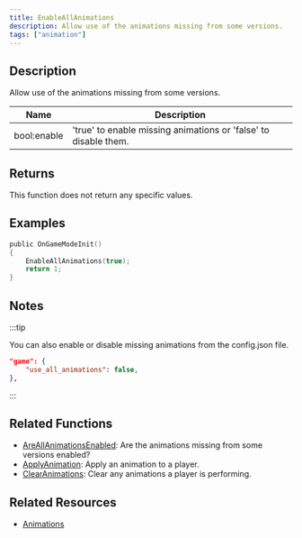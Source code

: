 ```yaml
---
title: EnableAllAnimations
description: Allow use of the animations missing from some versions.
tags: ["animation"]
---
```


<VersionWarn version='omp v1.1.0.2612' />

## Description

Allow use of the animations missing from some versions.

| Name   | Description                                     |
| ------ | ----------------------------------------------- |
| bool:enable | 'true' to enable missing animations or 'false' to disable them. |

## Returns

This function does not return any specific values.

## Examples

```c
public OnGameModeInit()
{
    EnableAllAnimations(true);
    return 1;
}
```

## Notes

:::tip

You can also enable or disable missing animations from the config.json file.

```json
"game": {
    "use_all_animations": false,
},
```

:::

## Related Functions

- [AreAllAnimationsEnabled](AreAllAnimationsEnabled): Are the animations missing from some versions enabled?
- [ApplyAnimation](ApplyAnimation): Apply an animation to a player.
- [ClearAnimations](ClearAnimations): Clear any animations a player is performing.

## Related Resources

- [Animations](../resources/animations)
